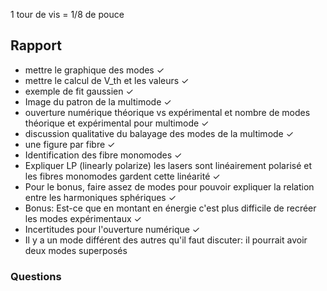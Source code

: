 1 tour de vis  = 1/8 de pouce 



## Rapport

- mettre le graphique des modes $\checkmark$
- mettre le calcul de V_th et les valeurs $\checkmark$
- exemple de fit gaussien $\checkmark$
- Image du patron de la multimode $\checkmark$
- ouverture numérique théorique vs expérimental et nombre de modes théorique et expérimental pour multimode $\checkmark$ 
- discussion qualitative du balayage des modes de la multimode $\checkmark$ 
- une figure par fibre $\checkmark$
- Identification des fibre monomodes $\checkmark$
- Expliquer LP (linearly polarize) les lasers sont linéairement polarisé et les fibres monomodes gardent cette linéarité $\checkmark$
- Pour le bonus, faire assez de modes pour pouvoir expliquer la relation entre les harmoniques sphériques $\checkmark$
- Bonus: Est-ce que en montant en énergie c'est plus difficile de recréer les modes expérimentaux $\checkmark$
- Incertitudes pour l'ouverture numérique $\checkmark$
- Il y a un mode différent des autres qu'il faut discuter: il pourrait avoir deux modes superposés 

### Questions

